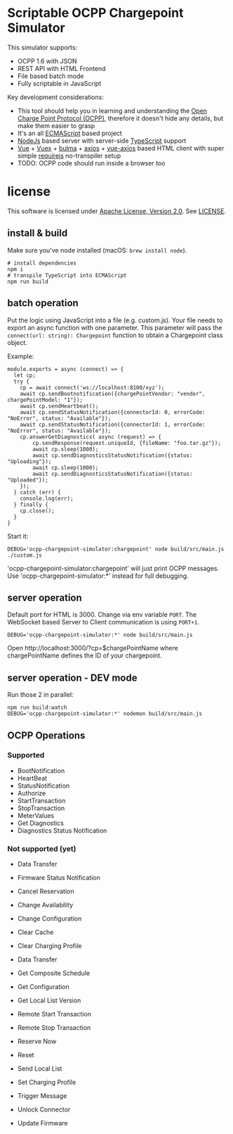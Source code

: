# Scriptable OCPP Chargepoint Simulator

This simulator supports:

* OCPP 1.6 with JSON
* REST API with HTML Frontend
* File based batch mode
* Fully scriptable in JavaScript

Key development considerations:

* This tool should help you in learning and understanding the [Open Charge Point Protocol (OCPP)](https://www.openchargealliance.org), therefore it doesn't hide any details, but make them easier to grasp
* It's an all [ECMAScript](https://en.wikipedia.org/wiki/ECMAScript) based project
* [NodeJs](https://nodejs.org) based server with server-side [TypeScript](https://www.typescriptlang.org) support
* [Vue](https://vuejs.org) + [Vuex](https://vuex.vuejs.org) + [bulma](https://bulma.io) + [axios](https://github.com/axios/axios) + [vue-axios](https://github.com/imcvampire/vue-axios) based HTML client with super simple [requirejs](https://requirejs.org/) no-transpiler setup 
* TODO: OCPP code should run inside a browser too

# license

This software is licensed under [Apache License, Version 2.0](https://www.apache.org/licenses/LICENSE-2.0). See [LICENSE](LICENSE).

## install & build

Make sure you've node installed (macOS: `brew install node`).

```
# install dependencies
npm i
# transpile TypeScript into ECMAScript
npm run build
```

## batch operation

Put the logic using JavaScript into a file (e.g. custom.js). Your file needs to export an async function with one
parameter. This parameter will pass the `connect(url: string): Chargepoint` function to obtain a Chargepoint class object.

Example:

```
module.exports = async (connect) => {
  let cp;
  try {
    cp = await connect('ws://localhost:8100/xyz');
    await cp.sendBootnotification({chargePointVendor: "vendor", chargePointModel: "1"});
    await cp.sendHeartbeat();
    await cp.sendStatusNotification({connectorId: 0, errorCode: "NoError", status: "Available"});
    await cp.sendStatusNotification({connectorId: 1, errorCode: "NoError", status: "Available"});
    cp.answerGetDiagnostics( async (request) => {
        cp.sendResponse(request.uniqueId, {fileName: "foo.tar.gz"});
        await cp.sleep(1000);
        await cp.sendDiagnosticsStatusNotification({status: "Uploading"});
        await cp.sleep(1000);
        await cp.sendDiagnosticsStatusNotification({status: "Uploaded"});
    });
  } catch (err) {
    console.log(err);
  } finally {
    cp.close();
  }
}
```

Start it:

```
DEBUG='ocpp-chargepoint-simulator:chargepoint' node build/src/main.js ./custom.js
```

'ocpp-chargepoint-simulator:chargepoint' will just print OCPP messages.
Use 'ocpp-chargepoint-simulator:*' instead for full debugging. 

## server operation

Default port for HTML is 3000. Change via env variable `PORT`. The WebSocket based Server to Client communication is using `PORT+1`.

```
DEBUG='ocpp-chargepoint-simulator:*' node build/src/main.js
```

Open http://localhost:3000/?cp=$chargePointName where chargePointName defines the ID of your chargepoint.

## server operation - DEV mode

Run those 2 in parallel:

```
npm run build:watch
DEBUG='ocpp-chargepoint-simulator:*' nodemon build/src/main.js
```

## OCPP Operations

### Supported

* BootNotification
* HeartBeat
* StatusNotification
* Authorize
* StartTransaction
* StopTransaction
* MeterValues
* Get Diagnostics
* Diagnostics Status Notification

### Not supported (yet)

* Data Transfer
* Firmware Status Notification

* Cancel Reservation
* Change Availability
* Change Configuration
* Clear Cache
* Clear Charging Profile
* Data Transfer
* Get Composite Schedule
* Get Configuration
* Get Local List Version
* Remote Start Transaction
* Remote Stop Transaction
* Reserve Now
* Reset
* Send Local List
* Set Charging Profile
* Trigger Message
* Unlock Connector
* Update Firmware
